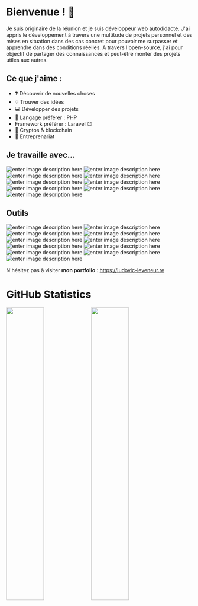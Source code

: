 # Bienvenue ! 👋
Je suis originaire de la réunion et je suis développeur web autodidacte. J'ai appris le développement à travers une multitude de projets personnel et des mises en situation dans des cas concret pour pouvoir me surpasser et apprendre dans des conditions réelles.
A travers l'open-source, j'ai pour objectif de partager des connaissances et peut-être monter des projets utiles aux autres.

## Ce que j'aime :

- ❓ Découvrir de nouvelles choses
- 💡 Trouver des idées
- 💻 Développer des projets
- 💪 Langage préférer : PHP
- Framework préférer : Laravel 😍
- 💎 Cryptos & blockchain 
- 💼 Entreprenariat

## Je travaille avec...
![enter image description here](https://img.shields.io/badge/-HTML-lightgrey) ![enter image description here](https://img.shields.io/badge/-CSS-lightgrey) ![enter image description here](https://img.shields.io/badge/-Javascript-lightgrey) ![enter image description here](https://img.shields.io/badge/-Jquery-lightgrey) ![enter image description here](https://img.shields.io/badge/-Php-lightgrey) ![enter image description here](https://img.shields.io/badge/-Laravel-lightgrey) ![enter image description here](https://img.shields.io/badge/-React.js-lightgrey) ![enter image description here](https://img.shields.io/badge/-Wordpress-lightgrey) ![enter image description here](https://img.shields.io/badge/-VueJS-lightgrey)

## Outils
![enter image description here](https://img.shields.io/badge/-Notions-lightgrey) ![enter image description here](https://img.shields.io/badge/-Trello-lightgrey) ![enter image description here](https://img.shields.io/badge/-Git-lightgrey) ![enter image description here](https://img.shields.io/badge/-Grafana-lightgrey) ![enter image description here](https://img.shields.io/badge/-Nodejs-lightgrey) ![enter image description here](https://img.shields.io/badge/-Npm-lightgrey) ![enter image description here](https://img.shields.io/badge/-Composer-lightgrey) ![enter image description here](https://img.shields.io/badge/-SSH-lightgrey) ![enter image description here](https://img.shields.io/badge/-Postman-lightgrey) ![enter image description here](https://img.shields.io/badge/-ThunderClient-lightgrey)  ![enter image description here](https://img.shields.io/badge/-VSCODE-lightgrey)

N'hésitez pas à visiter **mon portfolio** : https://ludovic-leveneur.re  

# GitHub Statistics

<img align="left" width="45%" src="https://github-readme-stats.vercel.app/api?username=ludovicl974&show_icons=true&hide_border=true&theme=tokyonight">
<img align="left" width="45%" src="https://github-readme-stats.vercel.app/api/top-langs?username=ludovicl974&show_icons=true&hide_border=true&theme=tokyonight&layout=compact">
